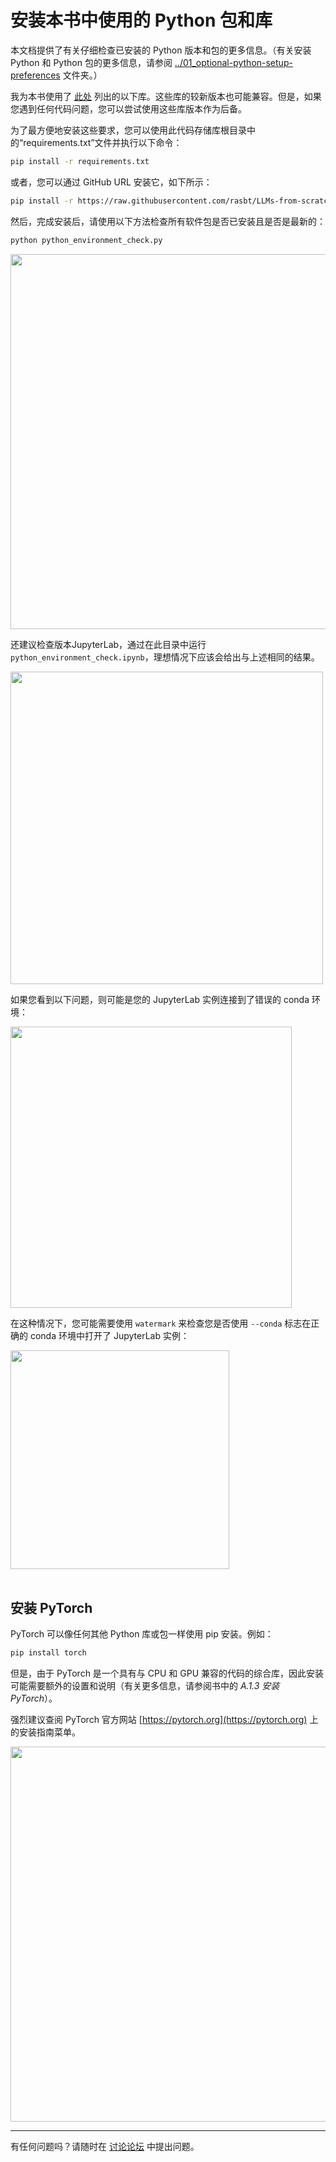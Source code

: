 # 安装本书中使用的 Python 包和库

本文档提供了有关仔细检查已安装的 Python 版本和包的更多信息。（有关安装 Python 和 Python 包的更多信息，请参阅 [../01_optional-python-setup-preferences](../01_optional-python-setup-preferences/README.zh.md) 文件夹。）

我为本书使用了 [此处](https://github.com/rasbt/LLMs-from-scratch/blob/main/requirements.txt) 列出的以下库。这些库的较新版本也可能兼容。但是，如果您遇到任何代码问题，您可以尝试使用这些库版本作为后备。

为了最方便地安装这些要求，您可以使用此代码存储库根目录中的“requirements.txt”文件并执行以下命令：

```bash
pip install -r requirements.txt
```

或者，您可以通过 GitHub URL 安装它，如下所示：

```bash
pip install -r https://raw.githubusercontent.com/rasbt/LLMs-from-scratch/main/requirements.txt
```

然后，完成安装后，请使用以下方法检查所有软件包是否已安装且是否是最新的：

```bash
python python_environment_check.py
```

<img src="https://sebastianraschka.com/images/LLMs-from-scratch-images/setup/02_installing-python-libraries/check_1.jpg" width="600px">

还建议检查版本JupyterLab，通过在此目录中运行 `python_environment_check.ipynb`，理想情况下应该会给出与上述相同的结果。

<img src="https://sebastianraschka.com/images/LLMs-from-scratch-images/setup/02_installing-python-libraries/check_2.jpg" width="500px">

如果您看到以下问题，则可能是您的 JupyterLab 实例连接到了错误的 conda 环境：

<img src="https://sebastianraschka.com/images/LLMs-from-scratch-images/setup/02_installing-python-libraries/jupyter-issues.jpg" width="450px">

在这种情况下，您可能需要使用 `watermark` 来检查您是否使用 `--conda` 标志在正确的 conda 环境中打开了 JupyterLab 实例：

<img src="https://sebastianraschka.com/images/LLMs-from-scratch-images/setup/02_installing-python-libraries/watermark.jpg" width="350px">

<br>
<br>

## 安装 PyTorch

PyTorch 可以像任何其他 Python 库或包一样使用 pip 安装。例如：

```bash
pip install torch
```

但是，由于 PyTorch 是一个具有与 CPU 和 GPU 兼容的代码的综合库，因此安装可能需要额外的设置和说明（有关更多信息，请参阅书中的 *A.1.3 安装 PyTorch*）。

强烈建议查阅 PyTorch 官方网站 [https://pytorch.org](https://pytorch.org) 上的安装指南菜单。

<img src="https://sebastianraschka.com/images/LLMs-from-scratch-images/setup/02_installing-python-libraries/pytorch-installer.jpg" width="600px">

<br>

---

有任何问题吗？请随时在 [讨论论坛](https://github.com/rasbt/LLMs-from-scratch/discussions) 中提出问题。